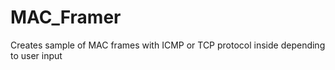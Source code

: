 MAC_Framer
==========

Creates sample of MAC frames with ICMP or TCP protocol inside depending to user input
